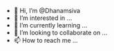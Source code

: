 - 👋 Hi, I’m @Dhanamsiva
- 👀 I’m interested in ...
- 🌱 I’m currently learning ...
- 💞️ I’m looking to collaborate on ...
- 📫 How to reach me ...

<!---
Dhanamsiva/Dhanamsiva is a ✨ special ✨ repository because its `README.md` (this file) appears on your GitHub profile.
You can click the Preview link to take a look at your changes.
--->
